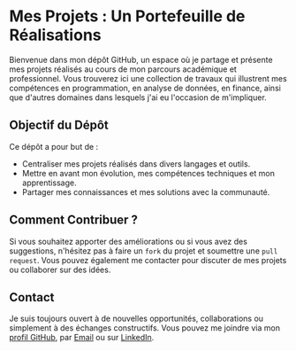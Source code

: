 # Mes Projets : Un Portefeuille de Réalisations
Bienvenue dans mon dépôt GitHub, un espace où je partage et présente mes projets réalisés au cours de mon parcours académique et professionnel. Vous trouverez ici une collection de travaux qui illustrent mes compétences en programmation, en analyse de données, en finance, ainsi que d'autres domaines dans lesquels j'ai eu l'occasion de m'impliquer.

## Objectif du Dépôt
Ce dépôt a pour but de :

* Centraliser mes projets réalisés dans divers langages et outils.
* Mettre en avant mon évolution, mes compétences techniques et mon apprentissage.
* Partager mes connaissances et mes solutions avec la communauté.

## Comment Contribuer ?
Si vous souhaitez apporter des améliorations ou si vous avez des suggestions, n'hésitez pas à faire un `fork` du projet et soumettre une `pull request`. Vous pouvez également me contacter pour discuter de mes projets ou collaborer sur des idées.

## Contact
Je suis toujours ouvert à de nouvelles opportunités, collaborations ou simplement à des échanges constructifs. Vous pouvez me joindre via mon [profil GitHub](https://github.com/aurvl), par [Email](mailto:aurelvehi@outlook.fr) ou sur [LinkedIn](https://www.linkedin.com/in/loua-aurel-vehi-29887a290/).

